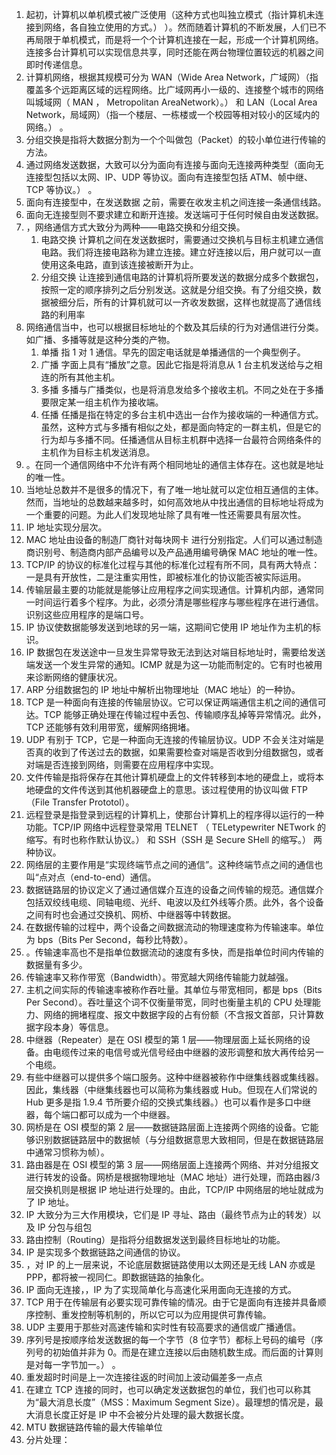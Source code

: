 1. 起初，计算机以单机模式被广泛使用（这种方式也叫独立模式（指计算机未连接到网络，各自独立使用的方式。） ）。然而随着计算机的不断发展，人们已不再局限于单机模式，而是将一个个计算机连接在一起，形成一个计算机网络。连接多台计算机可以实现信息共享，同时还能在两台物理位置较远的机器之间即时传递信息。
2. 计算机网络，根据其规模可分为 WAN（Wide Area Network，广域网）（指覆盖多个远距离区域的远程网络。比广域网再小一级的、连接整个城市的网络叫城域网（ MAN ， Metropolitan AreaNetwork）。） 和 LAN（Local Area Network，局域网）（指一个楼层、一栋楼或一个校园等相对较小的区域内的网络。） 。
3. 分组交换是指将大数据分割为一个个叫做包（Packet）的较小单位进行传输的方法。
4. 通过网络发送数据，大致可以分为面向有连接与面向无连接两种类型（面向无连接型包括以太网、IP、UDP 等协议。面向有连接型包括 ATM、帧中继、TCP 等协议。） 。
5. 面向有连接型中，在发送数据 之前，需要在收发主机之间连接一条通信线路。
6. 面向无连接型则不要求建立和断开连接。发送端可于任何时候自由发送数据。
7. ，网络通信方式大致分为两种——电路交换和分组交换。
   1. 电路交换 计算机之间在发送数据时，需要通过交换机与目标主机建立通信电路。我们将连接电路称为建立连接。建立好连接以后，用户就可以一直使用这条电路，直到该连接被断开为止。
   2. 分组交换 让连接到通信电路的计算机将所要发送的数据分成多个数据包，按照一定的顺序排列之后分别发送。这就是分组交换。有了分组交换，数据被细分后，所有的计算机就可以一齐收发数据，这样也就提高了通信线路的利用率
8. 网络通信当中，也可以根据目标地址的个数及其后续的行为对通信进行分类。如广播、多播等就是这种分类的产物。
   1. 单播 指 1 对 1 通信。早先的固定电话就是单播通信的一个典型例子。
   2. 广播 字面上具有“播放”之意。因此它指是将消息从 1 台主机发送给与之相连的所有其他主机。
   3. 多播 多播与广播类似，也是将消息发给多个接收主机。不同之处在于多播要限定某一组主机作为接收端。
   4. 任播 任播是指在特定的多台主机中选出一台作为接收端的一种通信方式。虽然，这种方式与多播有相似之处，都是面向特定的一群主机，但是它的行为却与多播不同。任播通信从目标主机群中选择一台最符合网络条件的主机作为目标主机发送消息。
9. 。在同一个通信网络中不允许有两个相同地址的通信主体存在。这也就是地址的唯一性。
10. 当地址总数并不是很多的情况下，有了唯一地址就可以定位相互通信的主体。然而，当地址的总数越来越多时，如何高效地从中找出通信的目标地址将成为一个重要的问题。为此人们发现地址除了具有唯一性还需要具有层次性。
11. IP 地址实现分层次。
12. MAC 地址由设备的制造厂商针对每块网卡 进行分别指定。人们可以通过制造商识别号、制造商内部产品编号以及产品通用编号确保 MAC 地址的唯一性。
13. TCP/IP 的协议的标准化过程与其他的标准化过程有所不同，具有两大特点：一是具有开放性，二是注重实用性，即被标准化的协议能否被实际运用。
14. 传输层最主要的功能就是能够让应用程序之间实现通信。计算机内部，通常同一时间运行着多个程序。为此，必须分清是哪些程序与哪些程序在进行通信。识别这些应用程序的是端口号。
15. IP 协议使数据能够发送到地球的另一端，这期间它使用 IP 地址作为主机的标识。
16. IP 数据包在发送途中一旦发生异常导致无法到达对端目标地址时，需要给发送端发送一个发生异常的通知。ICMP 就是为这一功能而制定的。它有时也被用来诊断网络的健康状况。
17. ARP 分组数据包的 IP 地址中解析出物理地址（MAC 地址）的一种协。
18. TCP 是一种面向有连接的传输层协议。它可以保证两端通信主机之间的通信可达。TCP 能够正确处理在传输过程中丢包、传输顺序乱掉等异常情况。此外，TCP 还能够有效利用带宽，缓解网络拥堵。
19. UDP 有别于 TCP，它是一种面向无连接的传输层协议。UDP 不会关注对端是否真的收到了传送过去的数据，如果需要检查对端是否收到分组数据包，或者对端是否连接到网络，则需要在应用程序中实现。
20. 文件传输是指将保存在其他计算机硬盘上的文件转移到本地的硬盘上，或将本地硬盘的文件传送到其他机器硬盘上的意思。该过程使用的协议叫做 FTP（File Transfer Prototol）。
21. 远程登录是指登录到远程的计算机上，使那台计算机上的程序得以运行的一种功能。TCP/IP 网络中远程登录常用 TELNET （ TELetypewriter NETwork 的缩写。有时也称作默认协议。） 和 SSH（SSH 是 Secure SHell 的缩写。） 两种协议。
22. 网络层的主要作用是“实现终端节点之间的通信”。这种终端节点之间的通信也叫“点对点（end-to-end）通信。
23. 数据链路层的协议定义了通过通信媒介互连的设备之间传输的规范。通信媒介包括双绞线电缆、同轴电缆、光纤、电波以及红外线等介质。此外，各个设备之间有时也会通过交换机、网桥、中继器等中转数据。
24. 在数据传输的过程中，两个设备之间数据流动的物理速度称为传输速率。单位为 bps（Bits Per Second，每秒比特数）。
25. 。传输速率高也不是指单位数据流动的速度有多快，而是指单位时间内传输的数据量有多少。
26. 传输速率又称作带宽（Bandwidth）。带宽越大网络传输能力就越强。
27. 主机之间实际的传输速率被称作吞吐量。其单位与带宽相同，都是 bps（Bits Per Second）。吞吐量这个词不仅衡量带宽，同时也衡量主机的 CPU 处理能力、网络的拥堵程度、报文中数据字段的占有份额（不含报文首部，只计算数据字段本身）等信息。
28. 中继器（Repeater）是在 OSI 模型的第 1 层——物理层面上延长网络的设备。由电缆传过来的电信号或光信号经由中继器的波形调整和放大再传给另一个电缆。
29. 有些中继器可以提供多个端口服务。这种中继器被称作中继集线器或集线器。因此，集线器（中继集线器也可以简称为集线器或 Hub。但现在人们常说的 Hub 更多是指 1.9.4 节所要介绍的交换式集线器。）也可以看作是多口中继器，每个端口都可以成为一个中继器。
30. 网桥是在 OSI 模型的第 2 层——数据链路层面上连接两个网络的设备。它能够识别数据链路层中的数据帧（与分组数据意思大致相同，但是在数据链路层中通常习惯称为帧）。
31. 路由器是在 OSI 模型的第 3 层——网络层面上连接两个网络、并对分组报文进行转发的设备。网桥是根据物理地址（MAC 地址）进行处理，而路由器/3 层交换机则是根据 IP 地址进行处理的。由此，TCP/IP 中网络层的地址就成为了 IP 地址。
32. IP 大致分为三大作用模块，它们是 IP 寻址、路由（最终节点为止的转发）以及 IP 分包与组包
33. 路由控制（Routing）是指将分组数据发送到最终目标地址的功能。
34. IP 是实现多个数据链路之间通信的协议。
35. ，对 IP 的上一层来说，不论底层数据链路使用以太网还是无线 LAN 亦或是 PPP，都将被一视同仁。即数据链路的抽象化。
36. IP 面向无连接，，IP 为了实现简单化与高速化采用面向无连接的方式。
37. TCP 用于在传输层有必要实现可靠传输的情况。由于它是面向有连接并具备顺序控制、重发控制等机制的，所以它可以为应用提供可靠传输。
38. UDP 主要用于那些对高速传输和实时性有较高要求的通信或广播通信。
39. 序列号是按顺序给发送数据的每一个字节（8 位字节）都标上号码的编号（序列号的初始值并非为 0。而是在建立连接以后由随机数生成。而后面的计算则是对每一字节加一。） 。
40. 重发超时时间是上一次连接往返的时间加上波动偏差多一点点
41. 在建立 TCP 连接的同时，也可以确定发送数据包的单位，我们也可以称其为“最大消息长度”（MSS：Maximum Segment Size）。最理想的情况是，最大消息长度正好是 IP 中不会被分片处理的最大数据长度。
42. MTU 数据链路传输的最大传输单位
43. 分片处理：
